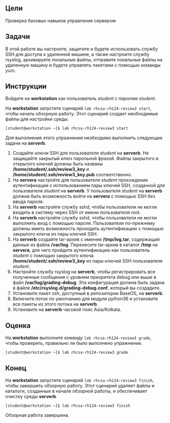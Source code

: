 ## Цели

Проверка базовых навыков управления сервером

## Задачи

В этой работе вы настроите, защитите и будете использовать службу SSH для доступа к удаленной машине, а также настроите службу rsyslog, архивируете локальные файлы, отправите локальные файлы на удаленную машину и будете управлять пакетами с помощью команды yum.


## Инструкции

Войдите на **workstation** как пользователь *student* с паролем *student*.

На **workstation** запустите сценарий `lab rhcsa-rh124-review3 start`, чтобы начать обзорную работу. Этот сценарий создает необходимые файлы для настройки среды.

```
[student@workstation ~]$ lab rhcsa-rh124-review3 start
```

Для выполнения этого упражнения необходимо выполнить следующие задачи на **serverb**.

1.	Создайте ключи SSH для пользователя *student* на **serverb**. Не защищайте закрытый ключ парольной фразой. Файлы закрытого и открытого ключей должны быть названы **/home/student/.ssh/review3_key** и **/home/student/.ssh/review3_key.pub** соответственно.
2.	На **servera** настройте для пользователя *student* прохождение аутентификации с использованием пары ключей SSH, созданной для пользователя *student* на **serverb**. У пользователя *student* на **serverb** должна быть возможность войти на **servera** с помощью SSH без ввода пароля.
3.	На **serverb** настройте службу sshd, чтобы пользователи не могли входить в систему через SSH от имени пользователя *root*.
4.	На **serverb** настройте службу sshd, чтобы пользователи не могли выполнять вход с помощью пароля. Пользователи по-прежнему должны иметь возможность проходить аутентификацию с помощью закрытого ключа из пары ключей SSH.
5.	На **serverb** создайте tar-архив с именем **/tmp/log.tar**, содержащий данные из файла **/var/log**. Перенесите tar-архив в каталог **/tmp** на **servera**, для чего пройдите аутентификацию как пользователь *student* с помощью закрытого ключа **/home/student/.ssh/review3_key** из пары ключей SSH пользователя *student*.
6.	Настройте службу rsyslog на **serverb**, чтобы регистрировать все полученные сообщения с уровнем приоритета debug или выше в файл **/var/log/grading-debug**. Эта конфигурация должна быть задана в файле **/etc/rsyslog.d/grading-debug.conf**, который вы создадите.
7.	Установите пакет zsh, доступный в репозитории BaseOS, на **serverb**.
8.	Включите поток по умолчанию для модуля python36 и установите все пакеты из этого потока на **serverb**.
9.	Установите на **serverb** часовой пояс Asia/Kolkata.

## Оценка

На **workstation** выполните команду `lab rhcsa-rh124-review3 grade`, чтобы проверить, правильно ли было выполнено упражнение.

```
[student@workstation ~]$ lab rhcsa-rh124-review3 grade
```

## Конец

На **workstation** запустите сценарий `lab rhcsa-rh124-review3 finish`, чтобы завершить обзорную работу. Этот сценарий удаляет файлы и каталоги, созданные в начале обзорной работы, и обеспечивает очистку среды **serverb**.

```
[student@workstation ~]$ lab rhcsa-rh124-review3 finish
```

Обзорная работа завершена.